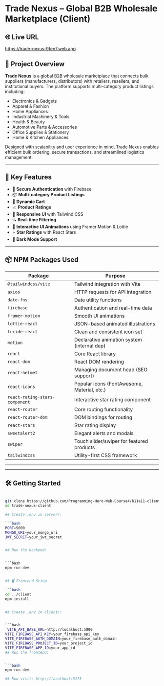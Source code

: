 # Trade Nexus – Global B2B Wholesale Marketplace (Client)

## 🌐 Live URL

https://trade-nexus-9fee7.web.app

## 📖 Project Overview

**Trade Nexus** is a global B2B wholesale marketplace that connects bulk suppliers (manufacturers, distributors) with retailers, resellers, and institutional buyers. The platform supports multi-category product listings including:

- Electronics & Gadgets   
- Apparel & Fashion  
- Home Appliances  
- Industrial Machinery & Tools
- Health & Beauty
- Automotive Parts & Accessories
- Office Supplies & Stationery
- Home & Kitchen Appliances 

Designed with scalability and user experience in mind, Trade Nexus enables efficient bulk ordering, secure transactions, and streamlined logistics management.

---

## 🚀 Key Features

- 🔐 **Secure Authentication** with Firebase
- 📦 **Multi-category Product Listings**
- 🛒 **Dynamic Cart**
- 📈 **Product Ratings**
- 🎨 **Responsive UI** with Tailwind CSS
- 🔍 **Real-time Filtering**
- 💬 **Interactive UI Animations** using Framer Motion & Lottie
- ⭐ **Star Ratings** with React Stars
- 🌙 **Dark Mode Support**

---

## 📦 NPM Packages Used

| Package                      | Purpose                                      |
|-----------------------------|----------------------------------------------|
| `@tailwindcss/vite`         | Tailwind integration with Vite               |
| `axios`                     | HTTP requests for API integration            |
| `date-fns`                  | Date utility functions                       |
| `firebase`                  | Authentication and real-time data            |
| `framer-motion`             | Smooth UI animations                         |
| `lottie-react`              | JSON-based animated illustrations            |
| `lucide-react`              | Clean and consistent icon set                |
| `motion`                    | Declarative animation system (internal dep)  |
| `react`                     | Core React library                           |
| `react-dom`                 | React DOM rendering                          |
| `react-helmet`              | Managing document head (SEO support)         |
| `react-icons`               | Popular icons (FontAwesome, Material, etc.)  |
| `react-rating-stars-component` | Interactive star rating component        |
| `react-router`              | Core routing functionality                   |
| `react-router-dom`          | DOM bindings for routing                     |
| `react-stars`               | Star rating display                          |
| `sweetalert2`               | Elegant alerts and modals                    |
| `swiper`                    | Touch slider/swiper for featured products    |
| `tailwindcss`               | Utility-first CSS framework                  |

---


---

## 🛠️ Getting Started

```bash

git clone https://github.com/Programming-Hero-Web-Course4/b11a11-client-side-MdMubashirulAhsan/trade-nexus-client.git
cd trade-nexus-client

## Create .env in server/:

```bash
PORT=5000
MONGO_URI=your_mongo_uri
JWT_SECRET=your_jwt_secret


## Run the backend:


```bash
npm run dev


## 🖥️ Frontend Setup

```bash
cd ../client
npm install


## Create .env in client/:


```bash
 VITE_API_BASE_URL=http://localhost:5000
VITE_FIREBASE_API_KEY=your_firebase_api_key
VITE_FIREBASE_AUTH_DOMAIN=your_firebase_auth_domain
VITE_FIREBASE_PROJECT_ID=your_project_id
VITE_FIREBASE_APP_ID=your_app_id
## Run the frontend:


```bash
npm run dev

## Now visit: http://localhost:5173





